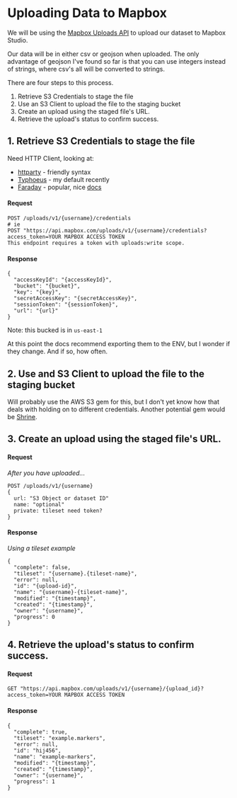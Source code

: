 # Uploading Data to Mapbox

We will be using the [Mapbox Uploads API](https://docs.mapbox.com/api/maps/#uploads) to upload our dataset to Mapbox Studio.

Our data will be in either csv or geojson when uploaded. The only advantage of geojson I've found so far is that you can use integers instead of strings, where csv's all will be converted to strings.

There are four steps to this process.
1. Retrieve S3 Credentials to stage the file
2. Use an S3 Client to upload the file to the staging bucket
3. Create an upload using the staged file's URL.
4. Retrieve the upload's status to confirm success.

## 1. Retrieve S3 Credentials to stage the file
Need HTTP Client, looking at:
* [httparty](https://github.com/jnunemaker/httparty) - friendly syntax
* [Typhoeus](https://github.com/typhoeus/typhoeus) - my default recently
* [Faraday](https://github.com/lostisland/faraday) - popular, nice [docs](https://lostisland.github.io/faraday/usage/) 
#### Request
```
POST /uploads/v1/{username}/credentials
# ie
POST "https://api.mapbox.com/uploads/v1/{username}/credentials?access_token=YOUR MAPBOX ACCESS TOKEN
This endpoint requires a token with uploads:write scope.
```
#### Response
```
{
  "accessKeyId": "{accessKeyId}",
  "bucket": "{bucket}",
  "key": "{key}",
  "secretAccessKey": "{secretAccessKey}",
  "sessionToken": "{sessionToken}",
  "url": "{url}"
}
```
Note: this bucked is in `us-east-1`

At this point the docs recommend exporting them to the ENV, but I wonder if they change. And if so, how often.

## 2. Use and S3 Client to upload the file to the staging bucket
Will probably use the AWS S3 gem for this, but I don't yet know how that deals with holding on to different credentials.
Another potential gem would be [Shrine](https://github.com/shrinerb/shrine).

## 3. Create an upload using the staged file's URL.
#### Request
_After you have uploaded..._
```
POST /uploads/v1/{username}
{
  url: "S3 Object or dataset ID"
  name: "optional"
  private: tileset need token?
}
```
#### Response
_Using a tileset example_
```
{
  "complete": false,
  "tileset": "{username}.{tileset-name}",
  "error": null,
  "id": "{upload-id}",
  "name": "{username}-{tileset-name}",
  "modified": "{timestamp}",
  "created": "{timestamp}",
  "owner": "{username}",
  "progress": 0
}
```
## 4. Retrieve the upload's status to confirm success.
#### Request
```
GET "https://api.mapbox.com/uploads/v1/{username}/{upload_id}?access_token=YOUR MAPBOX ACCESS TOKEN
```
#### Response
```
{
  "complete": true,
  "tileset": "example.markers",
  "error": null,
  "id": "hij456",
  "name": "example-markers",
  "modified": "{timestamp}",
  "created": "{timestamp}",
  "owner": "{username}",
  "progress": 1
}
```
